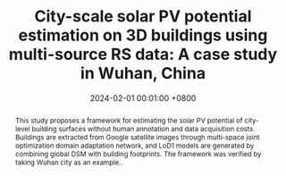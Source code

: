 ---
title:          'City-scale solar PV potential estimation on 3D buildings using multi-source RS data: A case study in Wuhan, China'
date:           2024-02-01 00:01:00 +0800
selected:       true
pub:            "Applied Energy (IF: 10.1)"
pub_date:       "2024"
abstract: >-
   This study proposes a framework for estimating the solar PV potential of city-level building surfaces without human annotation and data acquisition costs. Buildings are extracted from Google satellite images through multi-space joint optimization domain adaptation network, and LoD1 models are generated by combining global DSM with building footprints. The framework was verified by taking Wuhan city as an example..

cover:          assets/images/covers/3DsolarPV.png
authors:
  - Zhe Chen
  - Bisheng Yang†
  - Rui Zhu
  - Zhen Dong


links:
  Papar: https://www.sciencedirect.com/science/article/pii/S030626192400103X
  Code: https://github.com/WHU-USI3DV/3DBIE-SolarPV
---